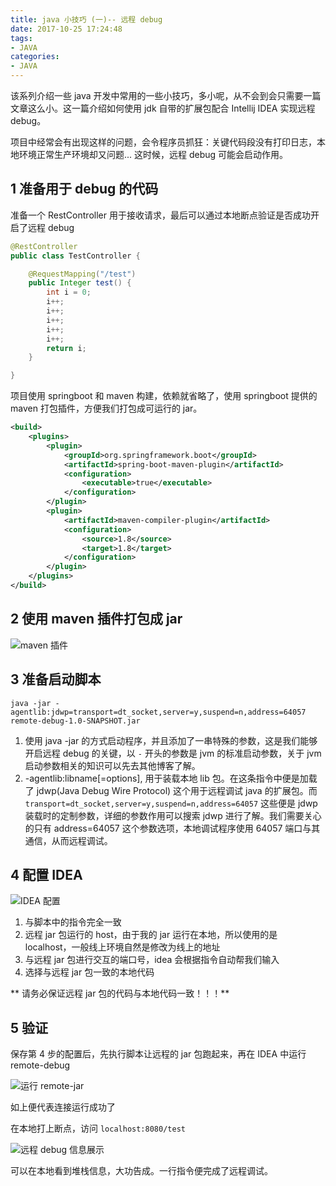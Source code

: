 ```yaml
---
title: java 小技巧 (一)-- 远程 debug
date: 2017-10-25 17:24:48
tags:
- JAVA
categories:
- JAVA
---
```


该系列介绍一些 java 开发中常用的一些小技巧，多小呢，从不会到会只需要一篇文章这么小。这一篇介绍如何使用 jdk 自带的扩展包配合 Intellij IDEA 实现远程 debug。

项目中经常会有出现这样的问题，会令程序员抓狂：关键代码段没有打印日志，本地环境正常生产环境却又问题... 这时候，远程 debug 可能会启动作用。

## 1 准备用于 debug 的代码

准备一个 RestController 用于接收请求，最后可以通过本地断点验证是否成功开启了远程 debug

```java
@RestController
public class TestController {

    @RequestMapping("/test")
    public Integer test() {
        int i = 0;
        i++;
        i++;
        i++;
        i++;
        i++;
        return i;
    }

}
```

项目使用 springboot 和 maven 构建，依赖就省略了，使用 springboot 提供的 maven 打包插件，方便我们打包成可运行的 jar。

```xml
<build>
    <plugins>
        <plugin>
            <groupId>org.springframework.boot</groupId>
            <artifactId>spring-boot-maven-plugin</artifactId>
            <configuration>
                <executable>true</executable>
            </configuration>
        </plugin>
        <plugin>
            <artifactId>maven-compiler-plugin</artifactId>
            <configuration>
                <source>1.8</source>
                <target>1.8</target>
            </configuration>
        </plugin>
    </plugins>
</build>
```

## 2 使用 maven 插件打包成 jar

![maven 插件](http://kirito.iocoder.cn/maven_install.png)

## 3 准备启动脚本

```shell
java -jar -agentlib:jdwp=transport=dt_socket,server=y,suspend=n,address=64057 remote-debug-1.0-SNAPSHOT.jar
```

1. 使用 java -jar 的方式启动程序，并且添加了一串特殊的参数，这是我们能够开启远程 debug 的关键，以 `-` 开头的参数是 jvm 的标准启动参数，关于 jvm 启动参数相关的知识可以先去其他博客了解。
2. -agentlib:libname[=options], 用于装载本地 lib 包。在这条指令中便是加载了 jdwp(Java Debug Wire Protocol) 这个用于远程调试 java 的扩展包。而 `transport=dt_socket,server=y,suspend=n,address=64057` 这些便是 jdwp 装载时的定制参数，详细的参数作用可以搜索 jdwp 进行了解。我们需要关心的只有 address=64057 这个参数选项，本地调试程序使用 64057 端口与其通信，从而远程调试。

## 4 配置 IDEA

![IDEA 配置](http://kirito.iocoder.cn/%E8%BF%9C%E7%A8%8Bdebug_idea%E9%85%8D%E7%BD%AE.png)

1. 与脚本中的指令完全一致
2. 远程 jar 包运行的 host，由于我的 jar 运行在本地，所以使用的是 localhost，一般线上环境自然是修改为线上的地址
3. 与远程 jar 包进行交互的端口号，idea 会根据指令自动帮我们输入
4. 选择与远程 jar 包一致的本地代码

** 请务必保证远程 jar 包的代码与本地代码一致！！！**

## 5 验证

保存第 4 步的配置后，先执行脚本让远程的 jar 包跑起来，再在 IDEA 中运行 remote-debug

![运行 remote-jar](http://kirito.iocoder.cn/%E8%BF%90%E8%A1%8Cremote.png)

如上便代表连接运行成功了

在本地打上断点，访问 `localhost:8080/test`

![远程 debug 信息展示](http://kirito.iocoder.cn/debug%E4%BF%A1%E6%81%AF%E5%B1%95%E7%A4%BA.png)

可以在本地看到堆栈信息，大功告成。一行指令便完成了远程调试。
